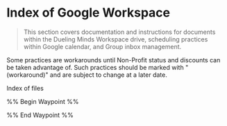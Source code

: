 

# Index of Google Workspace

>This section covers documentation and instructions for documents within the Dueling Minds Workspace drive, scheduling practices within Google calendar, and Group inbox management.

Some practices are workarounds until Non-Profit status and discounts can be taken advantage of. Such practices should be marked with "(workaround)" and are subject to change at a later date.


Index of files


%% Begin Waypoint %%


%% End Waypoint %%